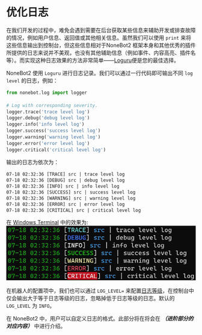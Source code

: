 # 优化日志

在我们开发的过程中，难免会遇到需要在后台获取某些信息来辅助开发或排查故障的情况，例如用户信息、返回值或其他相关信息。虽然我们可以使用 `print` 来将这些信息输出到控制台，但这些信息相对于NoneBot2 框架本身和其他优秀的插件所提供的日志来说并不美观，也没有其他辅助信息（例如事件、内容高亮、插件名等）。而实现这种日志效果的方法非常简单——[Loguru](https://loguru.readthedocs.io/)便是您的最佳选择。

NoneBot2 使用 `Loguru` 进行日志记录。我们可以通过一行代码即可输出不同 `log level` 的日志，例如：

```python
from nonebot.log import logger

# Log with corresponding severity.
logger.trace('trace level log')
logger.debug('debug level log')
logger.info('info level log')
logger.success('success level log')
logger.warning('warning level log')
logger.error('error level log')
logger.critical('critical level log')
```

输出的日志为依次为：

```log
07-18 02:32:36 [TRACE] src | trace level log
07-18 02:32:36 [DEBUG] src | debug level log
07-18 02:32:36 [INFO] src | info level log
07-18 02:32:36 [SUCCESS] src | success level log
07-18 02:32:36 [WARNING] src | warning level log
07-18 02:32:36 [ERROR] src | error level log
07-18 02:32:36 [CRITICAL] src | critical level log
```

在 [Windows Terminal](https://github.com/microsoft/terminal) 中的效果为:
![00](./resource/07_00.jpg)

在机器人的配置项中，我们也可以通过 `LOG_LEVEL=` 来配置[日志等级](https://loguru.readthedocs.io/en/stable/api/logger.html#loguru._logger.Logger)，在控制台中仅会输出大于等于日志等级的日志，忽略掉低于日志等级的日志。默认的 `LOG_LEVEL` 为 `INFO`。

<!-- TODO: 补充配置项的链接 -->

在 NoneBot2 中，用户可以自定义日志的格式。此部分将在将会在 ***（进阶部分的对应内容）*** 中进行介绍。

<!-- TODO: 补充进阶内容的链接 -->
